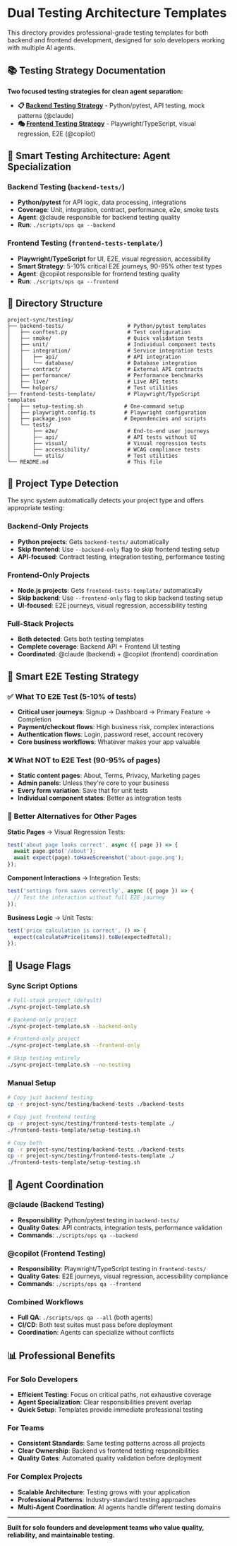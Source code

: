 # Dual Testing Architecture Templates

This directory provides professional-grade testing templates for both backend and frontend development, designed for solo developers working with multiple AI agents.

## 📚 Testing Strategy Documentation

**Two focused testing strategies for clean agent separation:**

- **📋 [Backend Testing Strategy](../../../docs/TESTING-STRATEGY.md)** - Python/pytest, API testing, mock patterns (@claude)
- **🎭 [Frontend Testing Strategy](frontend-tests-template/docs/TESTING_STRATEGY.md)** - Playwright/TypeScript, visual regression, E2E (@copilot)

## 🎯 Smart Testing Architecture: Agent Specialization

### Backend Testing (`backend-tests/`)
- **Python/pytest** for API logic, data processing, integrations
- **Coverage**: Unit, integration, contract, performance, e2e, smoke tests
- **Agent**: @claude responsible for backend testing quality
- **Run**: `./scripts/ops qa --backend`

### Frontend Testing (`frontend-tests-template/`)
- **Playwright/TypeScript** for UI, E2E, visual regression, accessibility
- **Smart Strategy**: 5-10% critical E2E journeys, 90-95% other test types
- **Agent**: @copilot responsible for frontend testing quality  
- **Run**: `./scripts/ops qa --frontend`

## 📁 Directory Structure

```
project-sync/testing/
├── backend-tests/                    # Python/pytest templates
│   ├── conftest.py                   # Test configuration
│   ├── smoke/                        # Quick validation tests
│   ├── unit/                         # Individual component tests
│   ├── integration/                  # Service integration tests
│   │   ├── api/                      # API integration
│   │   └── database/                 # Database integration
│   ├── contract/                     # External API contracts
│   ├── performance/                  # Performance benchmarks
│   ├── live/                         # Live API tests
│   └── helpers/                      # Test utilities
├── frontend-tests-template/          # Playwright/TypeScript templates
│   ├── setup-testing.sh             # One-command setup
│   ├── playwright.config.ts         # Playwright configuration
│   ├── package.json                 # Dependencies and scripts
│   └── tests/
│       ├── e2e/                      # End-to-end user journeys
│       ├── api/                      # API tests without UI
│       ├── visual/                   # Visual regression tests
│       ├── accessibility/            # WCAG compliance tests
│       └── utils/                    # Test utilities
└── README.md                         # This file
```

## 🚀 Project Type Detection

The sync system automatically detects your project type and offers appropriate testing:

### Backend-Only Projects
- **Python projects**: Gets `backend-tests/` automatically
- **Skip frontend**: Use `--backend-only` flag to skip frontend testing setup
- **API-focused**: Contract testing, integration testing, performance testing

### Frontend-Only Projects  
- **Node.js projects**: Gets `frontend-tests-template/` automatically
- **Skip backend**: Use `--frontend-only` flag to skip backend testing setup
- **UI-focused**: E2E journeys, visual regression, accessibility testing

### Full-Stack Projects
- **Both detected**: Gets both testing templates
- **Complete coverage**: Backend API + Frontend UI testing
- **Coordinated**: @claude (backend) + @copilot (frontend) coordination

## 🎯 Smart E2E Testing Strategy

### ✅ What TO E2E Test (5-10% of tests)
- **Critical user journeys**: Signup → Dashboard → Primary Feature → Completion
- **Payment/checkout flows**: High business risk, complex interactions
- **Authentication flows**: Login, password reset, account recovery
- **Core business workflows**: Whatever makes your app valuable

### ❌ What NOT to E2E Test (90-95% of pages)
- **Static content pages**: About, Terms, Privacy, Marketing pages
- **Admin panels**: Unless they're core to your business
- **Every form variation**: Save that for unit tests
- **Individual component states**: Better as integration tests

### 🎯 Better Alternatives for Other Pages

**Static Pages** → Visual Regression Tests:
```typescript
test('about page looks correct', async ({ page }) => {
  await page.goto('/about');
  await expect(page).toHaveScreenshot('about-page.png');
});
```

**Component Interactions** → Integration Tests:
```typescript  
test('settings form saves correctly', async ({ page }) => {
  // Test the interaction without full E2E journey
});
```

**Business Logic** → Unit Tests:
```typescript
test('price calculation is correct', () => {
  expect(calculatePrice(items)).toBe(expectedTotal);
});
```

## 🔧 Usage Flags

### Sync Script Options
```bash
# Full-stack project (default)
./sync-project-template.sh

# Backend-only project
./sync-project-template.sh --backend-only

# Frontend-only project  
./sync-project-template.sh --frontend-only

# Skip testing entirely
./sync-project-template.sh --no-testing
```

### Manual Setup
```bash
# Copy just backend testing
cp -r project-sync/testing/backend-tests ./backend-tests

# Copy just frontend testing
cp -r project-sync/testing/frontend-tests-template ./
./frontend-tests-template/setup-testing.sh

# Copy both
cp -r project-sync/testing/backend-tests ./backend-tests
cp -r project-sync/testing/frontend-tests-template ./
./frontend-tests-template/setup-testing.sh
```

## 🤖 Agent Coordination

### @claude (Backend Testing)
- **Responsibility**: Python/pytest testing in `backend-tests/`
- **Quality Gates**: API contracts, integration tests, performance validation
- **Commands**: `./scripts/ops qa --backend`

### @copilot (Frontend Testing)  
- **Responsibility**: Playwright/TypeScript testing in `frontend-tests/`
- **Quality Gates**: E2E journeys, visual regression, accessibility compliance
- **Commands**: `./scripts/ops qa --frontend`

### Combined Workflows
- **Full QA**: `./scripts/ops qa --all` (both agents)
- **CI/CD**: Both test suites must pass before deployment
- **Coordination**: Agents can specialize without conflicts

## 📊 Professional Benefits

### For Solo Developers
- **Efficient Testing**: Focus on critical paths, not exhaustive coverage
- **Agent Specialization**: Clear responsibilities prevent overlap
- **Quick Setup**: Templates provide immediate professional testing

### For Teams
- **Consistent Standards**: Same testing patterns across all projects
- **Clear Ownership**: Backend vs frontend testing responsibilities
- **Quality Gates**: Automated quality validation before deployment

### For Complex Projects
- **Scalable Architecture**: Testing grows with your application
- **Professional Patterns**: Industry-standard testing approaches
- **Multi-Agent Coordination**: AI agents handle different testing domains

---

**Built for solo founders and development teams who value quality, reliability, and maintainable testing.**